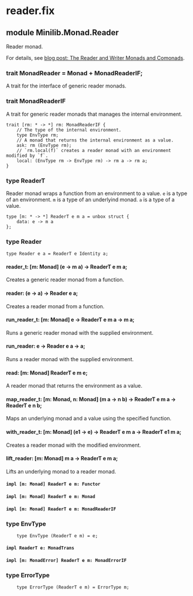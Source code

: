 # reader.fix

## module Minilib.Monad.Reader

Reader monad.

For details, see [blog post: The Reader and Writer Monads and Comonads](https://www.olivierverdier.com/posts/2014/12/31/reader-writer-monad-comonad/).

### trait MonadReader = Monad + MonadReaderIF;

A trait for the interface of generic reader monads.

### trait MonadReaderIF

A trait for generic reader monads that manages the internal environment.

```
trait [rm: * -> *] rm: MonadReaderIF {
    // The type of the internal environment.
    type EnvType rm;
    // A monad that returns the internal environment as a value.
    ask: rm (EnvType rm);
    // `rm.local(f)` creates a reader monad with an environment modified by `f`.
    local: (EnvType rm -> EnvType rm) -> rm a -> rm a;
}
```
### type ReaderT

Reader monad wraps a function from an environment to a value.
`e` is a type of an environment.
`m` is a type of an underlyind monad.
`a` is a type of a value.

```
type [m: * -> *] ReaderT e m a = unbox struct {
    data: e -> m a
};
```
### type Reader

```
type Reader e a = ReaderT e Identity a;
```
#### reader_t: [m: Monad] (e -> m a) -> ReaderT e m a;

Creates a generic reader monad from a function.

#### reader: (e -> a) -> Reader e a;

Creates a reader monad from a function.

#### run_reader_t: [m: Monad] e -> ReaderT e m a -> m a;

Runs a generic reader monad with the supplied environment.

#### run_reader: e -> Reader e a -> a;

Runs a reader monad with the supplied environment.

#### read: [m: Monad] ReaderT e m e;

A reader monad that returns the environment as a value.

#### map_reader_t: [m: Monad, n: Monad] (m a -> n b) -> ReaderT e m a -> ReaderT e n b;

Maps an underlying monad and a value using the specified function.

#### with_reader_t: [m: Monad] (e1 -> e) -> ReaderT e m a -> ReaderT e1 m a;

Creates a reader monad with the modified environment.

#### lift_reader: [m: Monad] m a -> ReaderT e m a;

Lifts an underlying monad to a reader monad.

#### `impl [m: Monad] ReaderT e m: Functor`

#### `impl [m: Monad] ReaderT e m: Monad`

#### `impl [m: Monad] ReaderT e m: MonadReaderIF`

### type EnvType

```
    type EnvType (ReaderT e m) = e;
```
#### `impl ReaderT e: MonadTrans`

#### `impl [m: MonadError] ReaderT e m: MonadErrorIF`

### type ErrorType

```
    type ErrorType (ReaderT e m) = ErrorType m;
```
